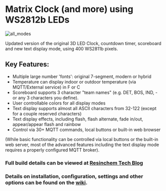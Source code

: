 # Matrix Clock (and more) using WS2812b LEDs

![all_modes](https://user-images.githubusercontent.com/55962781/113493423-2a029f00-94ad-11eb-8f39-43af33dc5daa.jpg)

Updated version of the original 3D LED Clock, countdown timer, scoreboard and new text display mode, using 400 WS2811b pixels.

## Key Features:
* Multiple large number 'fonts': original 7-segment, modern or hybrid
* Temperature can display indoor or outdoor temperature (via MQTT/External service) in F or C
* Scoreboard supports 3 character "team names" (e.g. DET, BOS, IND, - or any 3 characters you define).
* User controllable colors for all display modes
* Text display supports almost all ASCII characters from 32-122 (except for a couple reserved characters)
* Text display effects, including flash, flash alternate, fade in/out, appear/appear flash and rainbow
* Control via 30+ MQTT commands, local buttons or built-in web browser

(While basic functionality can be controlled via local buttons or the built-in web server, most of the advanced features including the text display mode requires a properly configured MQTT broker).

### Full build details can be viewed at [Resinchem Tech Blog](https://resinchemtech.blogspot.com/2021/04/ws2812b-led-matrix-clock-scoreboard-and.html) 

### Details on installation, configuration, settings and other options can be found on the [wiki](https://github.com/Resinchem/LED-Matrix-Clock_WS2812b/wiki).
